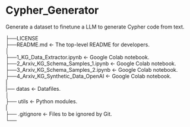 # Cypher_Generator

Generate a dataset to finetune a LLM to generate Cypher code from text. 

├──LICENSE  
├──README.md         <- The top-level README for developers.  
│  
├──1_KG_Data_Extractor.ipynb <- Google Colab notebook.  
├──2_Arxiv_KG_Schema_Samples_1.ipynb   <- Google Colab notebook.  
├──3_Arxiv_KG_Schema_Samples_2.ipynb   <- Google Colab notebook.  
├──4_Arxiv_KG_Synthetic_Data_OpenAI    <- Google Colab notebook.  
|            
|── datas              <- Datafiles.  
│  
├── utils             <- Python modules.  
|  
├── .gitignore        <- Files to be ignored by Git.  
└──
